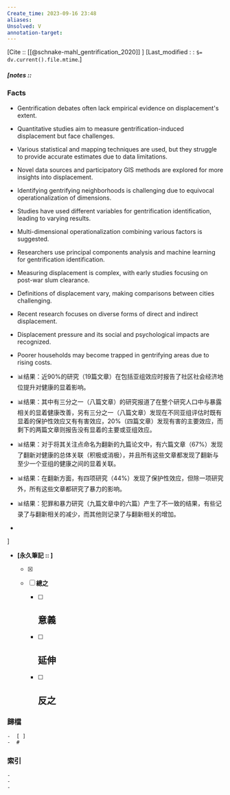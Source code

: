 ```yaml
---
Create_time: 2023-09-16 23:48
aliases: 
Unsolved: V
annotation-target:
---
```

[Cite :: [[@schnake-mahl_gentrification_2020]]  ]
[Last_modified : : `$= dv.current().file.mtime`.]
##### [notes :: 
### Facts

- Gentrification debates often lack empirical evidence on displacement's extent.
- Quantitative studies aim to measure gentrification-induced displacement but face challenges.
- Various statistical and mapping techniques are used, but they struggle to provide accurate estimates due to data limitations.
- Novel data sources and participatory GIS methods are explored for more insights into displacement.
- Identifying gentrifying neighborhoods is challenging due to equivocal operationalization of dimensions.
- Studies have used different variables for gentrification identification, leading to varying results.
- Multi-dimensional operationalization combining various factors is suggested.
- Researchers use principal components analysis and machine learning for gentrification identification.
- Measuring displacement is complex, with early studies focusing on post-war slum clearance.
- Definitions of displacement vary, making comparisons between cities challenging.
- Recent research focuses on diverse forms of direct and indirect displacement.
- Displacement pressure and its social and psychological impacts are recognized.
- Poorer households may become trapped in gentrifying areas due to rising costs.

- 📊结果：近90%的研究（19篇文章）在包括亚组效应时报告了社区社会经济地位提升对健康的显着影响。
- 📊结果：其中有三分之一（八篇文章）的研究报道了在整个研究人口中与暴露相关的显着健康改善，另有三分之一（八篇文章）发现在不同亚组评估时既有显着的保护性效应又有有害效应，20%（四篇文章）发现有害的主要效应，而剩下的两篇文章则报告没有显着的主要或亚组效应。
- 📊结果：对于将其关注点命名为翻新的九篇论文中，有六篇文章（67%）发现了翻新对健康的总体关联（积极或消极），并且所有这些文章都发现了翻新与至少一个亚组的健康之间的显着关联。
- 📊结果：在翻新方面，有四项研究（44%）发现了保护性效应，但除一项研究外，所有这些文章都研究了暴力的影响。
- 📊结果：犯罪和暴力研究（九篇文章中的六篇）产生了不一致的结果，有些记录了与翻新相关的减少，而其他则记录了与翻新相关的增加。
- 
]

- **[永久筆記 :: ]**
	
	- [x]
	
	- [ ] **總之**
		
		- [ ] **意義**
			-
		
		- [ ] **延伸**
			- 
		
		- [ ] **反之**
			-
		


### 歸檔 
	-  [ ]
	-  #

### 索引
	-
	-
	-
	
